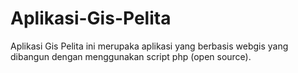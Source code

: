 # Aplikasi-Gis-Pelita
Aplikasi Gis Pelita ini merupaka aplikasi yang berbasis webgis yang dibangun dengan menggunakan script php (open source). 
